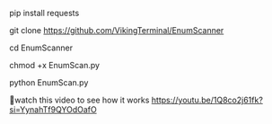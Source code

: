 pip install requests

git clone https://github.com/VikingTerminal/EnumScanner

cd EnumScanner

chmod +x EnumScan.py

python EnumScan.py

💯watch this video to see how it works 
https://youtu.be/1Q8co2j61fk?si=YynahTf9QYOdOafO